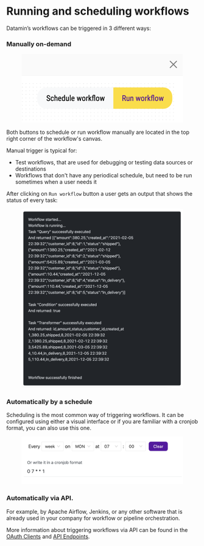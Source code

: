 # Running and scheduling workflows

Datamin’s workflows can be triggered in 3 different ways:

### Manually on-demand

<figure><img src="../.gitbook/assets/Screenshot 2022-09-16 at 18.41.11.png" alt=""><figcaption></figcaption></figure>

Both buttons to schedule or run workflow manually are located in the top right corner of the workflow's canvas.&#x20;

Manual trigger is typical for:

* Test workflows, that are used for debugging or testing data sources or destinations
* Workflows that don't have any periodical schedule, but need to be run sometimes when a user needs it

After clicking on `Run workflow` button a user gets an output that shows the status of every task:

<figure><img src="../.gitbook/assets/Screenshot 2022-09-16 at 18.45.18.png" alt=""><figcaption></figcaption></figure>

### Automatically by a schedule

Scheduling is the most common way of triggering workflows. It can be configured using either a visual interface or if you are familiar with a cronjob format, you can also use this one.

<figure><img src="../.gitbook/assets/Screenshot 2022-09-16 at 18.55.53.png" alt=""><figcaption></figcaption></figure>

### Automatically via API.&#x20;

For example, by Apache Airflow, Jenkins, or any other software that is already used in your company for workflow or pipeline orchestration.

More information about triggering workflows via API can be found in the [OAuth Clients](../datamin-api/oauth-clients.md) and [API Endpoints](../datamin-api/api-endpoints.md).
